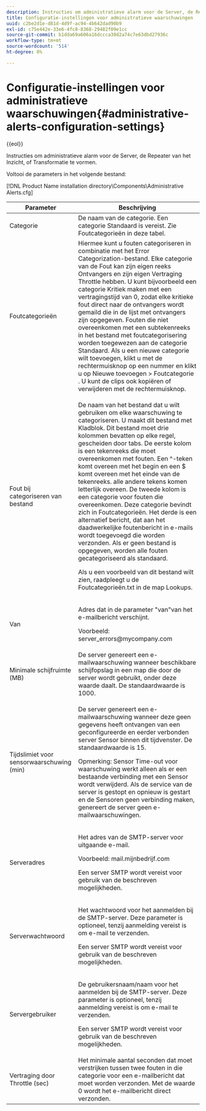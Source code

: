 ```yaml
---
description: Instructies om administratieve alarm voor de Server, de Repeater van het Inzicht, of Transformatie te vormen.
title: Configuratie-instellingen voor administratieve waarschuwingen
uuid: c2be2d1e-d81d-4d9f-ac94-4b642dad90b9
exl-id: c75e442e-33e6-4fc8-8368-29482f09e1cc
source-git-commit: b1dda69a606a16dccca30d2a74c7e63dbd27936c
workflow-type: tm+mt
source-wordcount: '514'
ht-degree: 0%

---
```


# Configuratie-instellingen voor administratieve waarschuwingen{#administrative-alerts-configuration-settings}

{{eol}}

Instructies om administratieve alarm voor de Server, de Repeater van het Inzicht, of Transformatie te vormen.

Voltooi de parameters in het volgende bestand:

[!DNL Product Name installation directory\Components\Administrative Alerts.cfg]

<table id="table_5A2298906D5F4215B8FAC42CACBC0002"> 
 <thead> 
  <tr> 
   <th colname="col1" class="entry"> Parameter </th> 
   <th colname="col2" class="entry"> Beschrijving </th> 
  </tr> 
 </thead>
 <tbody> 
  <tr> 
   <td colname="col1"> Categorie </td> 
   <td colname="col2"> De naam van de categorie. Een categorie Standaard is vereist. Zie Foutcategorieën in deze tabel. </td> 
  </tr> 
  <tr> 
   <td colname="col1"> Foutcategorieën </td> 
   <td colname="col2"> Hiermee kunt u fouten categoriseren in combinatie met het Error Categorization-bestand. Elke categorie van de Fout kan zijn eigen reeks Ontvangers en zijn eigen Vertraging Throttle hebben. U kunt bijvoorbeeld een categorie Kritiek maken met een vertragingstijd van 0, zodat elke kritieke fout direct naar de ontvangers wordt gemaild die in de lijst met ontvangers zijn opgegeven. Fouten die niet overeenkomen met een subtekenreeks in het bestand met foutcategorisering worden toegewezen aan de categorie Standaard. Als u een nieuwe categorie wilt toevoegen, klikt u met de rechtermuisknop op een nummer en klikt u op <span class="uicontrol"> Nieuwe toevoegen </span> &gt; <span class="uicontrol"> Foutcategorie </span>. U kunt de clips ook kopiëren of verwijderen met de rechtermuisknop. </td> 
  </tr> 
  <tr> 
   <td colname="col1"> Fout bij categoriseren van bestand </td> 
   <td colname="col2"> <p>De naam van het bestand dat u wilt gebruiken om elke waarschuwing te categoriseren. U maakt dit bestand met Kladblok. Dit bestand moet drie kolommen bevatten op elke regel, gescheiden door tabs. De eerste kolom is een tekenreeks die moet overeenkomen met fouten. Een ^-teken komt overeen met het begin en een $ komt overeen met het einde van de tekenreeks. alle andere tekens komen letterlijk overeen. De tweede kolom is een categorie voor fouten die overeenkomen. Deze categorie bevindt zich in Foutcategorieën. Het derde is een alternatief bericht, dat aan het daadwerkelijke foutenbericht in e-mails wordt toegevoegd die worden verzonden. Als er geen bestand is opgegeven, worden alle fouten gecategoriseerd als standaard. </p> <p>Als u een voorbeeld van dit bestand wilt zien, raadpleegt u de <span class="filepath"> Foutcategorieën.txt </span> in de map Lookups. </p> </td> 
  </tr> 
  <tr> 
   <td colname="col1"> Van </td> 
   <td colname="col2"> <p>Adres dat in de parameter "van"van het e-mailbericht verschijnt. </p> <p>Voorbeeld: <span class="filepath"> server_errors@mycompany.com </span></p> </td> 
  </tr> 
  <tr> 
   <td colname="col1"> Minimale schijfruimte (MB) </td> 
   <td colname="col2"> De server genereert een e-mailwaarschuwing wanneer beschikbare schijfopslag in een map die door de server wordt gebruikt, onder deze waarde daalt. De standaardwaarde is 1000. </td> 
  </tr> 
  <tr> 
   <td colname="col1"> Tijdslimiet voor sensorwaarschuwing (min) </td> 
   <td colname="col2"> <p>De server genereert een e-mailwaarschuwing wanneer deze geen gegevens heeft ontvangen van een geconfigureerde en eerder verbonden server <span class="wintitle"> Sensor </span> binnen dit tijdvenster. De standaardwaarde is 15. </p> <p> <p>Opmerking:  <span class="wintitle"> Sensor </span> Time-out voor waarschuwing werkt alleen als er een bestaande verbinding met een <span class="wintitle"> Sensor </span> wordt verwijderd. Als de service van de server is gestopt en opnieuw is gestart en de <span class="wintitle"> Sensoren </span> geen verbinding maken, genereert de server geen e-mailwaarschuwingen. </p> </p> </td> 
  </tr> 
  <tr> 
   <td colname="col1"> Serveradres </td> 
   <td colname="col2"> <p>Het adres van de SMTP-server voor uitgaande e-mail. </p> <p>Voorbeeld: <span class="filepath"> mail.mijnbedrijf.com </span></p> <p>Een server SMTP wordt vereist voor gebruik van de beschreven mogelijkheden. </p> </td> 
  </tr> 
  <tr> 
   <td colname="col1"> Serverwachtwoord </td> 
   <td colname="col2"> <p>Het wachtwoord voor het aanmelden bij de SMTP-server. Deze parameter is optioneel, tenzij aanmelding vereist is om e-mail te verzenden. </p> <p>Een server SMTP wordt vereist voor gebruik van de beschreven mogelijkheden. </p> </td> 
  </tr> 
  <tr> 
   <td colname="col1"> Servergebruiker </td> 
   <td colname="col2"> <p>De gebruikersnaam/naam voor het aanmelden bij de SMTP-server. Deze parameter is optioneel, tenzij aanmelding vereist is om e-mail te verzenden. </p> <p>Een server SMTP wordt vereist voor gebruik van de beschreven mogelijkheden. </p> </td> 
  </tr> 
  <tr> 
   <td colname="col1"> Vertraging door Throttle (sec) </td> 
   <td colname="col2"> Het minimale aantal seconden dat moet verstrijken tussen twee fouten in die categorie voor een e-mailbericht dat moet worden verzonden. Met de waarde 0 wordt het e-mailbericht direct verzonden. </td> 
  </tr> 
 </tbody> 
</table>
